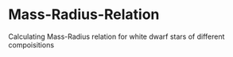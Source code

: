 # Mass-Radius-Relation
Calculating Mass-Radius relation for white dwarf stars of different compoisitions

